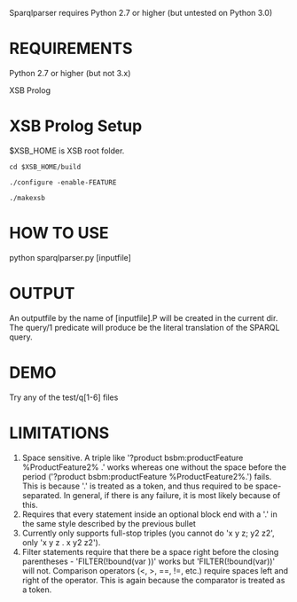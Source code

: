 Sparqlparser requires Python 2.7 or higher (but untested on Python 3.0)

REQUIREMENTS
=====
Python 2.7 or higher (but not 3.x)

XSB Prolog

XSB Prolog Setup
=====
$XSB_HOME is XSB root folder.

`cd $XSB_HOME/build`

`./configure -enable-FEATURE` 

`./makexsb`


HOW TO USE
=====
python sparqlparser.py [inputfile]

OUTPUT
=====
An outputfile by the name of [inputfile].P will be created in the current dir.
The query/1 predicate will produce be the literal translation of the SPARQL query. 

DEMO
=====
Try any of the test/q[1-6] files



LIMITATIONS
====
1. Space sensitive. A triple like '?product bsbm:productFeature %ProductFeature2% .' works whereas one without the space before the period 
('?product bsbm:productFeature %ProductFeature2%.') fails. This is because '.' is treated as a token, and thus required to be space-separated. In general,
if there is any failure, it is most likely because of this.  
2. Requires that every statement inside an optional block end with a '.' in the same style described by the previous bullet
3. Currently only supports full-stop triples (you cannot do 'x y z; y2 z2', only 'x y z . x y2 z2').
4. Filter statements require that there be a space right before the closing parentheses - 'FILTER(!bound(var ))' works but 'FILTER(!bound(var))' will not. 
Comparison operators (<, >, ==, !=, etc.) require spaces left and right of the operator. This is again because the comparator is treated as a token.
